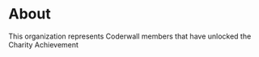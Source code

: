 About
=====

This organization represents Coderwall members that have unlocked the Charity Achievement 